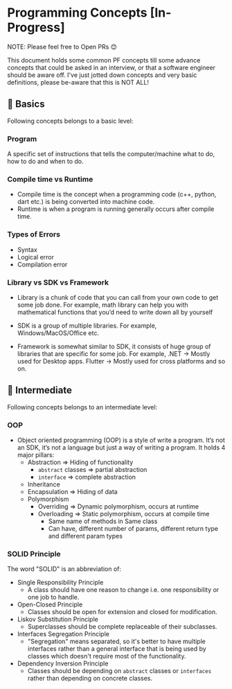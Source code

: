 # Programming Concepts [In-Progress]

NOTE: Please feel free to Open PRs 😊

This document holds some common PF concepts till some advance concepts that could be asked in an interview, or that a software engineer should be aware off. I've just jotted down concepts and very basic definitions, please be-aware that this is NOT ALL!

## 👶 Basics

Following concepts belongs to a basic level:

### Program

A specific set of instructions that tells the computer/machine what to do, how to do and when to do.

### Compile time vs Runtime

- Compile time is the concept when a programming code (c++, python, dart etc.) is being converted into machine code.
- Runtime is when a program is running generally occurs after compile time.

### Types of Errors

- Syntax
- Logical error
- Compilation error

### Library vs SDK vs Framework

- Library is a chunk of code that you can call from your own code to get some job done. For example, math library can help you with mathematical functions that you’d need to write down all by yourself

- SDK is a group of multiple libraries. For example, Windows/MacOS/Office etc.

- Framework is somewhat similar to SDK, it consists of huge group of libraries that are specific for some job. For example, .NET → Mostly used for Desktop apps. Flutter → Mostly used for cross platforms and so on.

## 👦 Intermediate

Following concepts belongs to an intermediate level:

### OOP

- Object oriented programming (OOP) is a style of write a program. It’s not an SDK, it’s not a language but just a way of writing a program. It holds 4 major pillars:
    - Abstraction => Hiding of functionality
        - `abstract` classes => partial abstraction
        - `interface` => complete abstraction
    - Inheritance
    - Encapsulation => Hiding of data
    - Polymorphism
        - Overriding => Dynamic polymorphism, occurs at runtime
        - Overloading => Static polymorphism, occurs at compile time
            - Same name of methods in Same class
            - Can have, different number of params, different return type and different param types


### SOLID Principle
The word "SOLID" is an abbreviation of:
- Single Responsibility Principle
    - A class should have one reason to change i.e. one responsibility or one job to handle. 
- Open-Closed Principle
    - Classes should be open for extension and closed for modification.
- Liskov Substitution Principle
    - Superclasses should be complete replaceable of their subclasses.
- Interfaces Segregation Principle
    - "Segregation" means separated, so it's better to have multiple interfaces rather than a general interface that is being used by classes which doesn't require most of the functionality.
- Dependency Inversion Principle
    - Classes should be depending on `abstract` classes or `interfaces` rather than depending on concrete classes.
